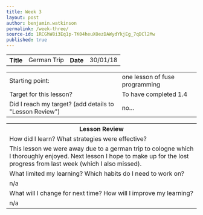 ```yaml
---
title: Week 3
layout: post
author: benjamin.watkinson
permalink: /week-three/
source-id: 1RCGhW8i3Eq1p-TK04heuXOezDAWydYkjEg_7qDCl2Mw
published: true
---
```

<table>
  <tr>
    <th>Title</th>
    <td>German Trip</td>
    <th>Date</th>
    <td>30/01/18</td>
  </tr>
</table>


<table>
  <tr>
    <td>Starting point:</td>
    <td>one lesson of fuse programming</td>
  </tr>
  <tr>
    <td>Target for this lesson?</td>
    <td>To have completed 1.4</td>
  </tr>
  <tr>
    <td>Did I reach my target? 
(add details to "Lesson Review")</td>
    <td> no...</td>
  </tr>
</table>


<table>
  <tr>
    <th>Lesson Review</th>
  </tr>
  <tr>
    <td>How did I learn? What strategies were effective? </td>
  </tr>
  <tr>
    <td>This lesson we were away due to a german trip to cologne which I thoroughly enjoyed. Next lesson I hope to make up for the lost progress from last week (which I also missed). </td>
  </tr>
  <tr>
    <td>What limited my learning? Which habits do I need to work on? </td>
  </tr>
  <tr>
    <td>n/a</td>
  </tr>
  <tr>
    <td>What will I change for next time? How will I improve my learning?</td>
  </tr>
  <tr>
    <td>n/a</td>
  </tr>
</table>


